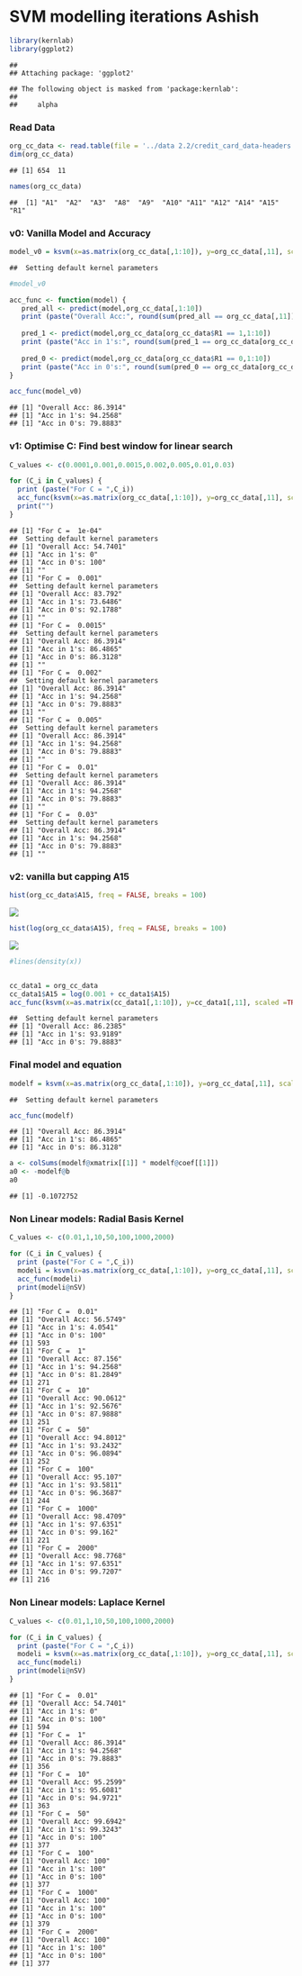 SVM modelling iterations Ashish
================

``` r
library(kernlab)
library(ggplot2)
```

    ## 
    ## Attaching package: 'ggplot2'

    ## The following object is masked from 'package:kernlab':
    ## 
    ##     alpha

### Read Data

``` r
org_cc_data <- read.table(file = '../data 2.2/credit_card_data-headers.txt', sep = "\t", header = TRUE)
dim(org_cc_data)
```

    ## [1] 654  11

``` r
names(org_cc_data)
```

    ##  [1] "A1"  "A2"  "A3"  "A8"  "A9"  "A10" "A11" "A12" "A14" "A15" "R1"

### v0: Vanilla Model and Accuracy

``` r
model_v0 = ksvm(x=as.matrix(org_cc_data[,1:10]), y=org_cc_data[,11], scaled =TRUE, type = "C-svc",kernel = "vanilladot", C = 10)
```

    ##  Setting default kernel parameters

``` r
#model_v0

acc_func <- function(model) {
   pred_all <- predict(model,org_cc_data[,1:10])
   print (paste("Overall Acc:", round(sum(pred_all == org_cc_data[,11]) * 100 / nrow(org_cc_data),4)))
   
   pred_1 <- predict(model,org_cc_data[org_cc_data$R1 == 1,1:10])
   print (paste("Acc in 1's:", round(sum(pred_1 == org_cc_data[org_cc_data$R1 == 1,11]) * 100 / nrow(org_cc_data[org_cc_data$R1 == 1,1:10]),4)))
   
   pred_0 <- predict(model,org_cc_data[org_cc_data$R1 == 0,1:10])
   print (paste("Acc in 0's:", round(sum(pred_0 == org_cc_data[org_cc_data$R1 == 0,11]) * 100 / nrow(org_cc_data[org_cc_data$R1 == 0,1:10]),4)))
}

acc_func(model_v0)
```

    ## [1] "Overall Acc: 86.3914"
    ## [1] "Acc in 1's: 94.2568"
    ## [1] "Acc in 0's: 79.8883"

### v1: Optimise C: Find best window for linear search

``` r
C_values <- c(0.0001,0.001,0.0015,0.002,0.005,0.01,0.03)

for (C_i in C_values) {
  print (paste("For C = ",C_i))
  acc_func(ksvm(x=as.matrix(org_cc_data[,1:10]), y=org_cc_data[,11], scaled =TRUE, type = "C-svc",kernel = "vanilladot", C = C_i))
  print("")
}
```

    ## [1] "For C =  1e-04"
    ##  Setting default kernel parameters  
    ## [1] "Overall Acc: 54.7401"
    ## [1] "Acc in 1's: 0"
    ## [1] "Acc in 0's: 100"
    ## [1] ""
    ## [1] "For C =  0.001"
    ##  Setting default kernel parameters  
    ## [1] "Overall Acc: 83.792"
    ## [1] "Acc in 1's: 73.6486"
    ## [1] "Acc in 0's: 92.1788"
    ## [1] ""
    ## [1] "For C =  0.0015"
    ##  Setting default kernel parameters  
    ## [1] "Overall Acc: 86.3914"
    ## [1] "Acc in 1's: 86.4865"
    ## [1] "Acc in 0's: 86.3128"
    ## [1] ""
    ## [1] "For C =  0.002"
    ##  Setting default kernel parameters  
    ## [1] "Overall Acc: 86.3914"
    ## [1] "Acc in 1's: 94.2568"
    ## [1] "Acc in 0's: 79.8883"
    ## [1] ""
    ## [1] "For C =  0.005"
    ##  Setting default kernel parameters  
    ## [1] "Overall Acc: 86.3914"
    ## [1] "Acc in 1's: 94.2568"
    ## [1] "Acc in 0's: 79.8883"
    ## [1] ""
    ## [1] "For C =  0.01"
    ##  Setting default kernel parameters  
    ## [1] "Overall Acc: 86.3914"
    ## [1] "Acc in 1's: 94.2568"
    ## [1] "Acc in 0's: 79.8883"
    ## [1] ""
    ## [1] "For C =  0.03"
    ##  Setting default kernel parameters  
    ## [1] "Overall Acc: 86.3914"
    ## [1] "Acc in 1's: 94.2568"
    ## [1] "Acc in 0's: 79.8883"
    ## [1] ""

### v2: vanilla but capping A15

``` r
hist(org_cc_data$A15, freq = FALSE, breaks = 100)
```

![](a.svm_27082022_files/figure-gfm/unnamed-chunk-5-1.png)<!-- -->

``` r
hist(log(org_cc_data$A15), freq = FALSE, breaks = 100)
```

![](a.svm_27082022_files/figure-gfm/unnamed-chunk-5-2.png)<!-- -->

``` r
#lines(density(x))


cc_data1 = org_cc_data
cc_data1$A15 = log(0.001 + cc_data1$A15)
acc_func(ksvm(x=as.matrix(cc_data1[,1:10]), y=cc_data1[,11], scaled =TRUE, type = "C-svc",kernel = "vanilladot", C = 0.007))
```

    ##  Setting default kernel parameters  
    ## [1] "Overall Acc: 86.2385"
    ## [1] "Acc in 1's: 93.9189"
    ## [1] "Acc in 0's: 79.8883"

### Final model and equation

``` r
modelf = ksvm(x=as.matrix(org_cc_data[,1:10]), y=org_cc_data[,11], scaled =TRUE, type = "C-svc",kernel = "vanilladot", C = 0.0015)
```

    ##  Setting default kernel parameters

``` r
acc_func(modelf)
```

    ## [1] "Overall Acc: 86.3914"
    ## [1] "Acc in 1's: 86.4865"
    ## [1] "Acc in 0's: 86.3128"

``` r
a <- colSums(modelf@xmatrix[[1]] * modelf@coef[[1]])
a0 <- -modelf@b
a0
```

    ## [1] -0.1072752

### Non Linear models: Radial Basis Kernel

``` r
C_values <- c(0.01,1,10,50,100,1000,2000)

for (C_i in C_values) {
  print (paste("For C = ",C_i))
  modeli = ksvm(x=as.matrix(org_cc_data[,1:10]), y=org_cc_data[,11], scaled =TRUE, type = "C-svc",kernel = "rbfdot", C = C_i)
  acc_func(modeli)
  print(modeli@nSV)
}
```

    ## [1] "For C =  0.01"
    ## [1] "Overall Acc: 56.5749"
    ## [1] "Acc in 1's: 4.0541"
    ## [1] "Acc in 0's: 100"
    ## [1] 593
    ## [1] "For C =  1"
    ## [1] "Overall Acc: 87.156"
    ## [1] "Acc in 1's: 94.2568"
    ## [1] "Acc in 0's: 81.2849"
    ## [1] 271
    ## [1] "For C =  10"
    ## [1] "Overall Acc: 90.0612"
    ## [1] "Acc in 1's: 92.5676"
    ## [1] "Acc in 0's: 87.9888"
    ## [1] 251
    ## [1] "For C =  50"
    ## [1] "Overall Acc: 94.8012"
    ## [1] "Acc in 1's: 93.2432"
    ## [1] "Acc in 0's: 96.0894"
    ## [1] 252
    ## [1] "For C =  100"
    ## [1] "Overall Acc: 95.107"
    ## [1] "Acc in 1's: 93.5811"
    ## [1] "Acc in 0's: 96.3687"
    ## [1] 244
    ## [1] "For C =  1000"
    ## [1] "Overall Acc: 98.4709"
    ## [1] "Acc in 1's: 97.6351"
    ## [1] "Acc in 0's: 99.162"
    ## [1] 221
    ## [1] "For C =  2000"
    ## [1] "Overall Acc: 98.7768"
    ## [1] "Acc in 1's: 97.6351"
    ## [1] "Acc in 0's: 99.7207"
    ## [1] 216

### Non Linear models: Laplace Kernel

``` r
C_values <- c(0.01,1,10,50,100,1000,2000)

for (C_i in C_values) {
  print (paste("For C = ",C_i))
  modeli = ksvm(x=as.matrix(org_cc_data[,1:10]), y=org_cc_data[,11], scaled =TRUE, type = "C-svc",kernel = "laplacedot", C = C_i)
  acc_func(modeli)
  print(modeli@nSV)
}
```

    ## [1] "For C =  0.01"
    ## [1] "Overall Acc: 54.7401"
    ## [1] "Acc in 1's: 0"
    ## [1] "Acc in 0's: 100"
    ## [1] 594
    ## [1] "For C =  1"
    ## [1] "Overall Acc: 86.3914"
    ## [1] "Acc in 1's: 94.2568"
    ## [1] "Acc in 0's: 79.8883"
    ## [1] 356
    ## [1] "For C =  10"
    ## [1] "Overall Acc: 95.2599"
    ## [1] "Acc in 1's: 95.6081"
    ## [1] "Acc in 0's: 94.9721"
    ## [1] 363
    ## [1] "For C =  50"
    ## [1] "Overall Acc: 99.6942"
    ## [1] "Acc in 1's: 99.3243"
    ## [1] "Acc in 0's: 100"
    ## [1] 377
    ## [1] "For C =  100"
    ## [1] "Overall Acc: 100"
    ## [1] "Acc in 1's: 100"
    ## [1] "Acc in 0's: 100"
    ## [1] 377
    ## [1] "For C =  1000"
    ## [1] "Overall Acc: 100"
    ## [1] "Acc in 1's: 100"
    ## [1] "Acc in 0's: 100"
    ## [1] 379
    ## [1] "For C =  2000"
    ## [1] "Overall Acc: 100"
    ## [1] "Acc in 1's: 100"
    ## [1] "Acc in 0's: 100"
    ## [1] 377
